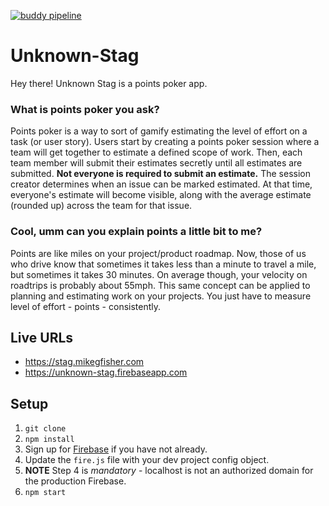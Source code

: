 [![buddy pipeline](https://app.buddy.works/mikegfisher/unknown-stag/pipelines/pipeline/125711/badge.svg?token=cfedb8a2703ddaf7ed8698e6bd27444b34eb8cfd76f14bf643cc31af1dbdab1d "buddy pipeline")](https://app.buddy.works/mikegfisher/unknown-stag/pipelines/pipeline/125711)

# Unknown-Stag
Hey there! Unknown Stag is a points poker app. 

### What is points poker you ask? 
Points poker is a way to sort of gamify estimating the level of effort on a task (or user story). Users start by creating a points poker session where a team will get together to estimate a defined scope of work. Then, each team member will submit their estimates secretly until all estimates are submitted. **Not everyone is required to submit an estimate.** The session creator determines when an issue can be marked estimated. At that time, everyone's estimate will become visible, along with the average estimate (rounded up) across the team for that issue. 

### Cool, umm can you explain points a little bit to me?
Points are like miles on your project/product roadmap. Now, those of us who drive know that sometimes it takes less than a minute to travel a mile, but sometimes it takes 30 minutes. On average though, your velocity on roadtrips is probably about 55mph. This same concept can be applied to planning and estimating work on your projects. You just have to measure level of effort - points - consistently. 

## Live URLs
- https://stag.mikegfisher.com
- https://unknown-stag.firebaseapp.com

## Setup
1. `git clone`
2. `npm install`
3. Sign up for [Firebase](https://firebase.google.com) if you have not already. 
4. Update the `fire.js` file with your dev project config object. 
5. **NOTE** Step 4 is _mandatory_ - localhost is not an authorized domain for the production Firebase. 
6. `npm start`
